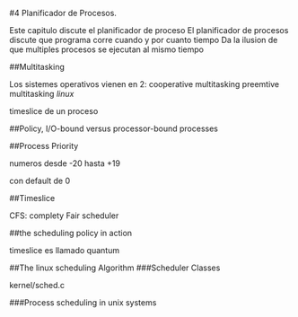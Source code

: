 #4 Planificador de Procesos.


Este capitulo discute el planificador de proceso
El planificador de procesos discute 
que programa corre
cuando
y por cuanto tiempo
Da la ilusion de que multiples procesos se ejecutan al mismo tiempo

##Multitasking

Los sistemes operativos vienen en 2:
	cooperative multitasking
	preemtive multitasking *linux*

timeslice de un proceso

##Policy, I/O-bound versus processor-bound processes

##Process Priority

numeros desde -20 hasta +19

con default de 0

##Timeslice

CFS: complety Fair scheduler

##the scheduling policy in action


timeslice es llamado quantum 

##The linux scheduling Algorithm
###Scheduler Classes

kernel/sched.c

###Process scheduling in unix systems
